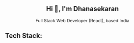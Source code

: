 <article>
  <h1 align="center">Hi 👋, I'm Dhanasekaran</h1>
  
  <p align="center">Full Stack Web Developer (React), based India</p>



  <h2>Tech Stack:</h2>
</article>
